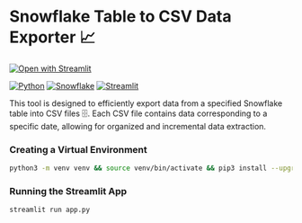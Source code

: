 # Snowflake Table to CSV Data Exporter 📈

[![Open with Streamlit](https://img.shields.io/badge/-Open%20with%20Streamlit-FF4B4B?style=for-the-badge&logo=streamlit&logoColor=white)](https://snow-table-to-csv-exporter.streamlit.app/)

[![Python](https://img.shields.io/badge/-Python-3776AB?style=for-the-badge&logo=python&logoColor=white)](https://python.org/)
[![Snowflake](https://img.shields.io/badge/-Snowflake-29B5E8?style=for-the-badge&logo=snowflake&logoColor=white)](https://snowflake.com/)
[![Streamlit](https://img.shields.io/badge/-Streamlit-FF4B4B?style=for-the-badge&logo=streamlit&logoColor=white)](https://streamlit.io/)

This tool is designed to efficiently export data from a specified Snowflake table into CSV files 🗄️. Each CSV file contains data corresponding to a specific date, allowing for organized and incremental data extraction.

### Creating a Virtual Environment

```bash
python3 -m venv venv && source venv/bin/activate && pip3 install --upgrade pip && pip3 install -r requirements.txt 
```

### Running the Streamlit App

```bash
streamlit run app.py
```